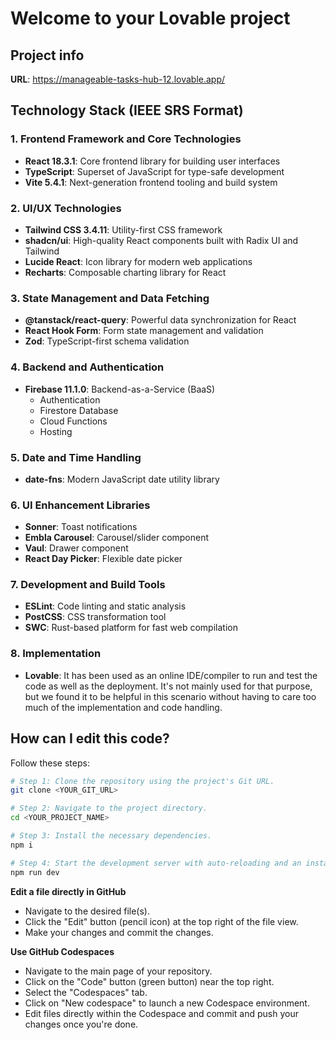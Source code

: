 # Welcome to your Lovable project

## Project info

**URL**: https://manageable-tasks-hub-12.lovable.app/

## Technology Stack (IEEE SRS Format)

### 1. Frontend Framework and Core Technologies
- **React 18.3.1**: Core frontend library for building user interfaces
- **TypeScript**: Superset of JavaScript for type-safe development
- **Vite 5.4.1**: Next-generation frontend tooling and build system

### 2. UI/UX Technologies
- **Tailwind CSS 3.4.11**: Utility-first CSS framework
- **shadcn/ui**: High-quality React components built with Radix UI and Tailwind
- **Lucide React**: Icon library for modern web applications
- **Recharts**: Composable charting library for React

### 3. State Management and Data Fetching
- **@tanstack/react-query**: Powerful data synchronization for React
- **React Hook Form**: Form state management and validation
- **Zod**: TypeScript-first schema validation

### 4. Backend and Authentication
- **Firebase 11.1.0**: Backend-as-a-Service (BaaS)
  - Authentication
  - Firestore Database
  - Cloud Functions
  - Hosting

### 5. Date and Time Handling
- **date-fns**: Modern JavaScript date utility library

### 6. UI Enhancement Libraries
- **Sonner**: Toast notifications
- **Embla Carousel**: Carousel/slider component
- **Vaul**: Drawer component
- **React Day Picker**: Flexible date picker

### 7. Development and Build Tools
- **ESLint**: Code linting and static analysis
- **PostCSS**: CSS transformation tool
- **SWC**: Rust-based platform for fast web compilation

### 8. Implementation
- **Lovable**: It has been used as an online IDE/compiler to run and test the code as well as the deployment.
               It's not mainly used for that purpose, but we found it to be helpful in this scenario without 
               having to care too much of the implementation and code handling.

## How can I edit this code?

Follow these steps:

```sh
# Step 1: Clone the repository using the project's Git URL.
git clone <YOUR_GIT_URL>

# Step 2: Navigate to the project directory.
cd <YOUR_PROJECT_NAME>

# Step 3: Install the necessary dependencies.
npm i

# Step 4: Start the development server with auto-reloading and an instant preview.
npm run dev
```

**Edit a file directly in GitHub**

- Navigate to the desired file(s).
- Click the "Edit" button (pencil icon) at the top right of the file view.
- Make your changes and commit the changes.

**Use GitHub Codespaces**

- Navigate to the main page of your repository.
- Click on the "Code" button (green button) near the top right.
- Select the "Codespaces" tab.
- Click on "New codespace" to launch a new Codespace environment.
- Edit files directly within the Codespace and commit and push your changes once you're done.
